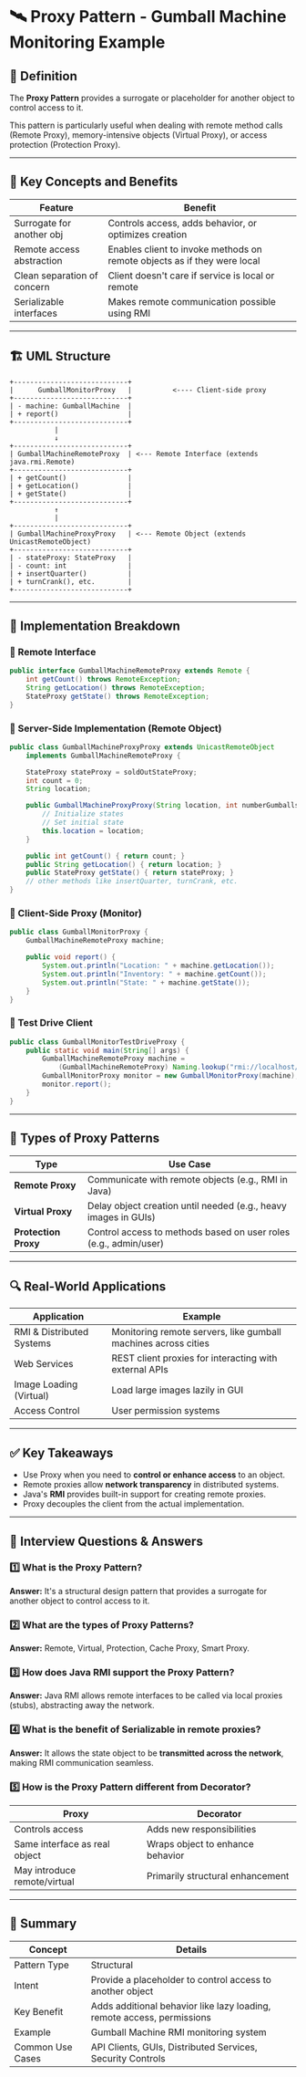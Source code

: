 # 🛰️ Proxy Pattern - Gumball Machine Monitoring Example

## 📌 Definition
The **Proxy Pattern** provides a surrogate or placeholder for another object to control access to it.

This pattern is particularly useful when dealing with remote method calls (Remote Proxy), memory-intensive objects (Virtual Proxy), or access protection (Protection Proxy).

---

## 🧠 Key Concepts and Benefits

| Feature                     | Benefit                                                                 |
|----------------------------|-------------------------------------------------------------------------|
| Surrogate for another obj  | Controls access, adds behavior, or optimizes creation                   |
| Remote access abstraction  | Enables client to invoke methods on remote objects as if they were local |
| Clean separation of concern| Client doesn't care if service is local or remote                        |
| Serializable interfaces    | Makes remote communication possible using RMI                           |

---

## 🏗️ UML Structure
```
+----------------------------+
|      GumballMonitorProxy   |          <---- Client-side proxy
+----------------------------+
| - machine: GumballMachine  |
| + report()                 |
+----------------------------+
           |
           ↓
+----------------------------+
| GumballMachineRemoteProxy  | <--- Remote Interface (extends java.rmi.Remote)
+----------------------------+
| + getCount()               |
| + getLocation()            |
| + getState()               |
+----------------------------+
           ↑
           |
+----------------------------+
| GumballMachineProxyProxy   | <--- Remote Object (extends UnicastRemoteObject)
+----------------------------+
| - stateProxy: StateProxy   |
| - count: int               |
| + insertQuarter()          |
| + turnCrank(), etc.        |
+----------------------------+
```

---

## 🧩 Implementation Breakdown

### 🎯 Remote Interface
```java
public interface GumballMachineRemoteProxy extends Remote {
    int getCount() throws RemoteException;
    String getLocation() throws RemoteException;
    StateProxy getState() throws RemoteException;
}
```

### 🎯 Server-Side Implementation (Remote Object)
```java
public class GumballMachineProxyProxy extends UnicastRemoteObject
    implements GumballMachineRemoteProxy {

    StateProxy stateProxy = soldOutStateProxy;
    int count = 0;
    String location;

    public GumballMachineProxyProxy(String location, int numberGumballs) throws RemoteException {
        // Initialize states
        // Set initial state
        this.location = location;
    }

    public int getCount() { return count; }
    public String getLocation() { return location; }
    public StateProxy getState() { return stateProxy; }
    // other methods like insertQuarter, turnCrank, etc.
}
```

### 🎯 Client-Side Proxy (Monitor)
```java
public class GumballMonitorProxy {
    GumballMachineRemoteProxy machine;

    public void report() {
        System.out.println("Location: " + machine.getLocation());
        System.out.println("Inventory: " + machine.getCount());
        System.out.println("State: " + machine.getState());
    }
}
```

### 🎯 Test Drive Client
```java
public class GumballMonitorTestDriveProxy {
    public static void main(String[] args) {
        GumballMachineRemoteProxy machine =
            (GumballMachineRemoteProxy) Naming.lookup("rmi://localhost/gumballmachine");
        GumballMonitorProxy monitor = new GumballMonitorProxy(machine);
        monitor.report();
    }
}
```

---

## 🧵 Types of Proxy Patterns
| Type            | Use Case                                                                 |
|------------------|--------------------------------------------------------------------------|
| **Remote Proxy**     | Communicate with remote objects (e.g., RMI in Java)                      |
| **Virtual Proxy**    | Delay object creation until needed (e.g., heavy images in GUIs)         |
| **Protection Proxy** | Control access to methods based on user roles (e.g., admin/user)        |

---

## 🔍 Real-World Applications
| Application                | Example                                                                 |
|----------------------------|-------------------------------------------------------------------------|
| RMI & Distributed Systems  | Monitoring remote servers, like gumball machines across cities         |
| Web Services               | REST client proxies for interacting with external APIs                 |
| Image Loading (Virtual)    | Load large images lazily in GUI                                        |
| Access Control             | User permission systems                                                |

---

## ✅ Key Takeaways
- Use Proxy when you need to **control or enhance access** to an object.
- Remote proxies allow **network transparency** in distributed systems.
- Java's **RMI** provides built-in support for creating remote proxies.
- Proxy decouples the client from the actual implementation.

---

## 🎤 Interview Questions & Answers

### 1️⃣ What is the Proxy Pattern?
**Answer:** It's a structural design pattern that provides a surrogate for another object to control access to it.

### 2️⃣ What are the types of Proxy Patterns?
**Answer:** Remote, Virtual, Protection, Cache Proxy, Smart Proxy.

### 3️⃣ How does Java RMI support the Proxy Pattern?
**Answer:** Java RMI allows remote interfaces to be called via local proxies (stubs), abstracting away the network.

### 4️⃣ What is the benefit of Serializable in remote proxies?
**Answer:** It allows the state object to be **transmitted across the network**, making RMI communication seamless.

### 5️⃣ How is the Proxy Pattern different from Decorator?
| Proxy                          | Decorator                       |
|-------------------------------|---------------------------------|
| Controls access                | Adds new responsibilities       |
| Same interface as real object | Wraps object to enhance behavior|
| May introduce remote/virtual  | Primarily structural enhancement|

---

## 🧠 Summary
| Concept           | Details                                                                 |
|------------------|-------------------------------------------------------------------------|
| Pattern Type      | Structural                                                              |
| Intent            | Provide a placeholder to control access to another object               |
| Key Benefit       | Adds additional behavior like lazy loading, remote access, permissions  |
| Example           | Gumball Machine RMI monitoring system                                   |
| Common Use Cases  | API Clients, GUIs, Distributed Services, Security Controls              |